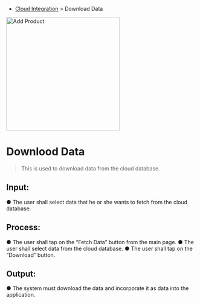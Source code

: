 - [Cloud Integration](../MAIN_MD/4_SQUAREMIND_CloudIntegration.md) > Download Data

<img src="https://github.com/HarleyGotardo/square-mind/assets/111520613/6293cd21-0c53-44fb-8565-1a781b7a358d" alt="Add Product" width="300"/>

# Downlood Data
> This is used to download data from the cloud database.

## Input:
  ● The user shall select data that he or she wants to fetch from the cloud database.

## Process:
  ● The user shall tap on the “Fetch Data” button from the main page.
  ● The user shall select data from the cloud database.
  ● The user shall tap on the “Download” button.

## Output:
  ● The system must download the data and incorporate it as data into the application.
